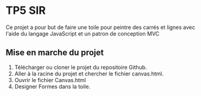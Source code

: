 # TP5 SIR 
Ce projet a pour but de faire une toile pour peintre des carrés et lignes avec l'aide du langage JavaScript et un patron de conception MVC

## Mise en marche du projet
1. Télécharger ou cloner le projet du repositoire Github.
2. Aller à la racine du projet et chercher le fichier canvas.html.
3. Ouvrir le fichier Canvas.html
4. Designer Formes dans la toile.
